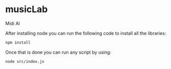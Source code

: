 # musicLab
Midi AI

After installing node you can run the following code to install all the libraries:

```bash
npm install
```

Once that is done you can run any script by using:

```bash
node src/index.js
```